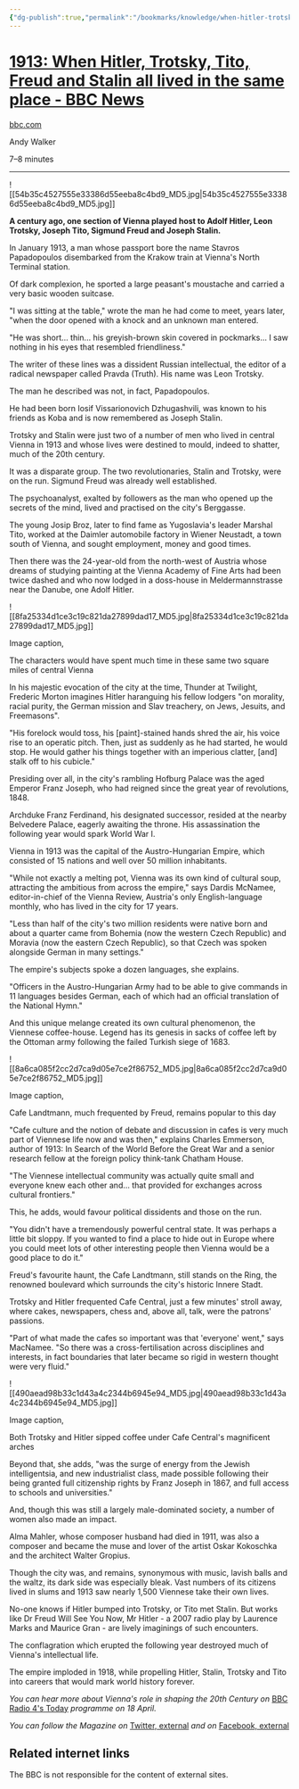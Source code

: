 ```yaml
---
{"dg-publish":true,"permalink":"/bookmarks/knowledge/when-hitler-trotsky-tito-freud-and-stalin-all-lived-in-the-same-place/","tags":["communism","fascism","history","wow"]}
---
```



# [1913: When Hitler, Trotsky, Tito, Freud and Stalin all lived in the same place - BBC News](https://www.bbc.com/news/magazine-21859771)

[bbc.com](https://www.bbc.com/news/magazine-21859771)

Andy Walker

7–8 minutes

---

![[54b35c4527555e33386d55eeba8c4bd9_MD5.jpg\|54b35c4527555e33386d55eeba8c4bd9_MD5.jpg]]

**A century ago, one section of Vienna played host to Adolf Hitler, Leon Trotsky, Joseph Tito, Sigmund Freud and Joseph Stalin.**

In January 1913, a man whose passport bore the name Stavros Papadopoulos disembarked from the Krakow train at Vienna's North Terminal station.

Of dark complexion, he sported a large peasant's moustache and carried a very basic wooden suitcase.

"I was sitting at the table," wrote the man he had come to meet, years later, "when the door opened with a knock and an unknown man entered.

"He was short... thin... his greyish-brown skin covered in pockmarks... I saw nothing in his eyes that resembled friendliness."

The writer of these lines was a dissident Russian intellectual, the editor of a radical newspaper called Pravda (Truth). His name was Leon Trotsky.

The man he described was not, in fact, Papadopoulos.

He had been born Iosif Vissarionovich Dzhugashvili, was known to his friends as Koba and is now remembered as Joseph Stalin.

Trotsky and Stalin were just two of a number of men who lived in central Vienna in 1913 and whose lives were destined to mould, indeed to shatter, much of the 20th century.

It was a disparate group. The two revolutionaries, Stalin and Trotsky, were on the run. Sigmund Freud was already well established.

The psychoanalyst, exalted by followers as the man who opened up the secrets of the mind, lived and practised on the city's Berggasse.

The young Josip Broz, later to find fame as Yugoslavia's leader Marshal Tito, worked at the Daimler automobile factory in Wiener Neustadt, a town south of Vienna, and sought employment, money and good times.

Then there was the 24-year-old from the north-west of Austria whose dreams of studying painting at the Vienna Academy of Fine Arts had been twice dashed and who now lodged in a doss-house in Meldermannstrasse near the Danube, one Adolf Hitler.

![[8fa25334d1ce3c19c821da27899dad17_MD5.jpg\|8fa25334d1ce3c19c821da27899dad17_MD5.jpg]]

Image caption,

The characters would have spent much time in these same two square miles of central Vienna

In his majestic evocation of the city at the time, Thunder at Twilight, Frederic Morton imagines Hitler haranguing his fellow lodgers "on morality, racial purity, the German mission and Slav treachery, on Jews, Jesuits, and Freemasons".

"His forelock would toss, his [paint]-stained hands shred the air, his voice rise to an operatic pitch. Then, just as suddenly as he had started, he would stop. He would gather his things together with an imperious clatter, [and] stalk off to his cubicle."

Presiding over all, in the city's rambling Hofburg Palace was the aged Emperor Franz Joseph, who had reigned since the great year of revolutions, 1848.

Archduke Franz Ferdinand, his designated successor, resided at the nearby Belvedere Palace, eagerly awaiting the throne. His assassination the following year would spark World War I.

Vienna in 1913 was the capital of the Austro-Hungarian Empire, which consisted of 15 nations and well over 50 million inhabitants.

"While not exactly a melting pot, Vienna was its own kind of cultural soup, attracting the ambitious from across the empire," says Dardis McNamee, editor-in-chief of the Vienna Review, Austria's only English-language monthly, who has lived in the city for 17 years.

"Less than half of the city's two million residents were native born and about a quarter came from Bohemia (now the western Czech Republic) and Moravia (now the eastern Czech Republic), so that Czech was spoken alongside German in many settings."

The empire's subjects spoke a dozen languages, she explains.

"Officers in the Austro-Hungarian Army had to be able to give commands in 11 languages besides German, each of which had an official translation of the National Hymn."

And this unique melange created its own cultural phenomenon, the Viennese coffee-house. Legend has its genesis in sacks of coffee left by the Ottoman army following the failed Turkish siege of 1683.

![[8a6ca085f2cc2d7ca9d05e7ce2f86752_MD5.jpg\|8a6ca085f2cc2d7ca9d05e7ce2f86752_MD5.jpg]]

Image caption,

Cafe Landtmann, much frequented by Freud, remains popular to this day

"Cafe culture and the notion of debate and discussion in cafes is very much part of Viennese life now and was then," explains Charles Emmerson, author of 1913: In Search of the World Before the Great War and a senior research fellow at the foreign policy think-tank Chatham House.

"The Viennese intellectual community was actually quite small and everyone knew each other and... that provided for exchanges across cultural frontiers."

This, he adds, would favour political dissidents and those on the run.

"You didn't have a tremendously powerful central state. It was perhaps a little bit sloppy. If you wanted to find a place to hide out in Europe where you could meet lots of other interesting people then Vienna would be a good place to do it."

Freud's favourite haunt, the Cafe Landtmann, still stands on the Ring, the renowned boulevard which surrounds the city's historic Innere Stadt.

Trotsky and Hitler frequented Cafe Central, just a few minutes' stroll away, where cakes, newspapers, chess and, above all, talk, were the patrons' passions.

"Part of what made the cafes so important was that 'everyone' went," says MacNamee. "So there was a cross-fertilisation across disciplines and interests, in fact boundaries that later became so rigid in western thought were very fluid."

![[490aead98b33c1d43a4c2344b6945e94_MD5.jpg\|490aead98b33c1d43a4c2344b6945e94_MD5.jpg]]

Image caption,

Both Trotsky and Hitler sipped coffee under Cafe Central's magnificent arches

Beyond that, she adds, "was the surge of energy from the Jewish intelligentsia, and new industrialist class, made possible following their being granted full citizenship rights by Franz Joseph in 1867, and full access to schools and universities."

And, though this was still a largely male-dominated society, a number of women also made an impact.

Alma Mahler, whose composer husband had died in 1911, was also a composer and became the muse and lover of the artist Oskar Kokoschka and the architect Walter Gropius.

Though the city was, and remains, synonymous with music, lavish balls and the waltz, its dark side was especially bleak. Vast numbers of its citizens lived in slums and 1913 saw nearly 1,500 Viennese take their own lives.

No-one knows if Hitler bumped into Trotsky, or Tito met Stalin. But works like Dr Freud Will See You Now, Mr Hitler - a 2007 radio play by Laurence Marks and Maurice Gran - are lively imaginings of such encounters.

The conflagration which erupted the following year destroyed much of Vienna's intellectual life.

The empire imploded in 1918, while propelling Hitler, Stalin, Trotsky and Tito into careers that would mark world history forever.

_You can hear more about Vienna's role in shaping the 20th Century on_ [BBC Radio 4's Today](http://www.bbc.co.uk/programmes/b006qj9z) _programme on 18 April._

_You can follow the Magazine on_ [Twitter, external](https://twitter.com/BBCNewsMagazine) _and on_ [Facebook, external](http://www.facebook.com/BBCMagazine)

## Related internet links

The BBC is not responsible for the content of external sites.
